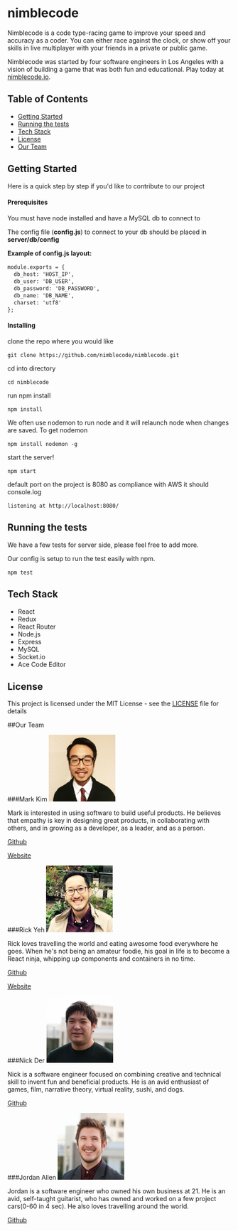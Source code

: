 # nimblecode

Nimblecode is a code type-racing game to improve your speed and accuracy as a coder.  You can either race against the clock, or show off your skills in live multiplayer with your friends in a private or public game.

Nimblecode was started by four software engineers in Los Angeles with a vision of building a game that was both fun and educational. Play today at [nimblecode.io](http://nimblecode.io).

## Table of Contents
- [Getting Started](#getting-started)
- [Running the tests](#running-the-tests)
- [Tech Stack](#tech-stack)
- [License](#license)
- [Our Team](#our-team)

## Getting Started

Here is a quick step by step if you'd like to contribute to our project

#### Prerequisites

You must have node installed and have a MySQL db to connect to

The config file (**config.js**) to connect to your db should be placed in **server/db/config**

**Example of config.js layout:**
```
module.exports = {
  db_host: 'HOST_IP',
  db_user: 'DB_USER',
  db_password: 'DB_PASSWORD',
  db_name: 'DB_NAME',
  charset: 'utf8'
};
```

#### Installing

clone the repo where you would like

```
git clone https://github.com/nimblecode/nimblecode.git
```
cd into directory
```
cd nimblecode
```
run npm install
```
npm install
```
We often use nodemon to run node and it will relaunch node when changes are saved.
To get nodemon
```
npm install nodemon -g
```
start the server!
```
npm start
```
default port on the project is 8080 as compliance with AWS
it should console.log
```
listening at http://localhost:8080/
```
## Running the tests
We have a few tests for server side, please feel free to add more.

Our config is setup to run the test easily with npm.
```
npm test
```

## Tech Stack

* React
* Redux
* React Router
* Node.js
* Express
* MySQL
* Socket.io
* Ace Code Editor

## License

This project is licensed under the MIT License - see the [LICENSE](./LICENSE) file for details

##Our Team

###Mark Kim
<img src="./client/assets/mark-profile.jpg" width="150" height="150" />

Mark is interested in using software to build useful products. He believes that empathy is key in designing great products, in collaborating with others, and in growing as a developer, as a leader, and as a person.

[Github](https://github.com/marksanghoonkim)

[Website](http://marksanghoonkim.com)

###Rick Yeh
<img src="./client/assets/rick-profile.jpg" width="150" height="150" />

Rick loves travelling the world and eating awesome food everywhere he goes. When he's not being an amateur foodie, his goal in life is to become a React ninja, whipping up components and containers in no time.

[Github](https://github.com/rickyeh)

[Website](http://rickyeh.com)

###Nick Der
<img src="./client/assets/nick-profile.jpg" width="150" height="150" />

Nick is a software engineer focused on combining creative and technical skill to invent fun and beneficial products. He is an avid enthusiast of games, film, narrative theory, virtual reality, sushi, and dogs.

[Github](https://github.com/kiritsuzu)

###Jordan Allen
<img src="./client/assets/jordan-profile.jpg" width="150" height="150" />

Jordan is a software engineer who owned his own business at 21. He is an avid, self-taught guitarist, who has owned and worked on a few project cars(0-60 in 4 sec). He also loves travelling around the world.

[Github](https://github.com/jordanallen98)
